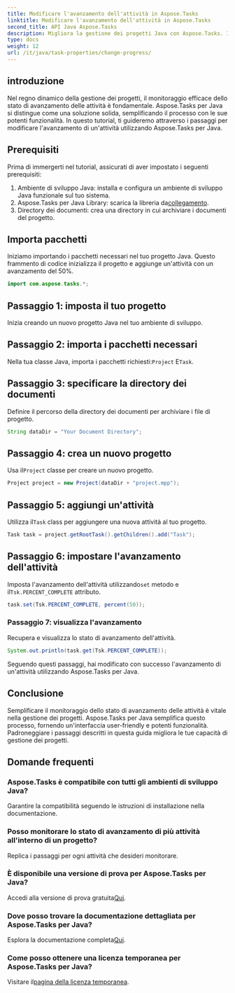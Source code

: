 ```yaml
---
title: Modificare l'avanzamento dell'attività in Aspose.Tasks
linktitle: Modificare l'avanzamento dell'attività in Aspose.Tasks
second_title: API Java Aspose.Tasks
description: Migliora la gestione dei progetti Java con Aspose.Tasks. Impara a modificare facilmente l'avanzamento delle attività in questo tutorial passo passo. Scarica ora!
type: docs
weight: 12
url: /it/java/task-properties/change-progress/
---
```

## introduzione
Nel regno dinamico della gestione dei progetti, il monitoraggio efficace dello stato di avanzamento delle attività è fondamentale. Aspose.Tasks per Java si distingue come una soluzione solida, semplificando il processo con le sue potenti funzionalità. In questo tutorial, ti guideremo attraverso i passaggi per modificare l'avanzamento di un'attività utilizzando Aspose.Tasks per Java.
## Prerequisiti
Prima di immergerti nel tutorial, assicurati di aver impostato i seguenti prerequisiti:
1. Ambiente di sviluppo Java: installa e configura un ambiente di sviluppo Java funzionale sul tuo sistema.
2.  Aspose.Tasks per Java Library: scarica la libreria da[collegamento](https://releases.aspose.com/tasks/java/).
3. Directory dei documenti: crea una directory in cui archiviare i documenti del progetto.
## Importa pacchetti
Iniziamo importando i pacchetti necessari nel tuo progetto Java. Questo frammento di codice inizializza il progetto e aggiunge un'attività con un avanzamento del 50%.
```java
import com.aspose.tasks.*;

```
## Passaggio 1: imposta il tuo progetto
Inizia creando un nuovo progetto Java nel tuo ambiente di sviluppo.
## Passaggio 2: importa i pacchetti necessari
 Nella tua classe Java, importa i pacchetti richiesti:`Project` E`Task`.
## Passaggio 3: specificare la directory dei documenti
Definire il percorso della directory dei documenti per archiviare i file di progetto.
```java
String dataDir = "Your Document Directory";
```
## Passaggio 4: crea un nuovo progetto
 Usa il`Project` classe per creare un nuovo progetto.
```java
Project project = new Project(dataDir + "project.mpp");
```
## Passaggio 5: aggiungi un'attività
 Utilizza il`Task` class per aggiungere una nuova attività al tuo progetto.
```java
Task task = project.getRootTask().getChildren().add("Task");
```
## Passaggio 6: impostare l'avanzamento dell'attività
 Imposta l'avanzamento dell'attività utilizzando`set` metodo e il`Tsk.PERCENT_COMPLETE` attributo.
```java
task.set(Tsk.PERCENT_COMPLETE, percent(50));
```
### Passaggio 7: visualizza l'avanzamento
Recupera e visualizza lo stato di avanzamento dell'attività.
```java
System.out.println(task.get(Tsk.PERCENT_COMPLETE));
```
Seguendo questi passaggi, hai modificato con successo l'avanzamento di un'attività utilizzando Aspose.Tasks per Java.
## Conclusione
Semplificare il monitoraggio dello stato di avanzamento delle attività è vitale nella gestione dei progetti. Aspose.Tasks per Java semplifica questo processo, fornendo un'interfaccia user-friendly e potenti funzionalità. Padroneggiare i passaggi descritti in questa guida migliora le tue capacità di gestione dei progetti.
## Domande frequenti
### Aspose.Tasks è compatibile con tutti gli ambienti di sviluppo Java?
Garantire la compatibilità seguendo le istruzioni di installazione nella documentazione.
### Posso monitorare lo stato di avanzamento di più attività all'interno di un progetto?
Replica i passaggi per ogni attività che desideri monitorare.
### È disponibile una versione di prova per Aspose.Tasks per Java?
 Accedi alla versione di prova gratuita[Qui](https://releases.aspose.com/).
### Dove posso trovare la documentazione dettagliata per Aspose.Tasks per Java?
 Esplora la documentazione completa[Qui](https://reference.aspose.com/tasks/java/).
### Come posso ottenere una licenza temporanea per Aspose.Tasks per Java?
 Visitare il[pagina della licenza temporanea](https://purchase.aspose.com/temporary-license/).